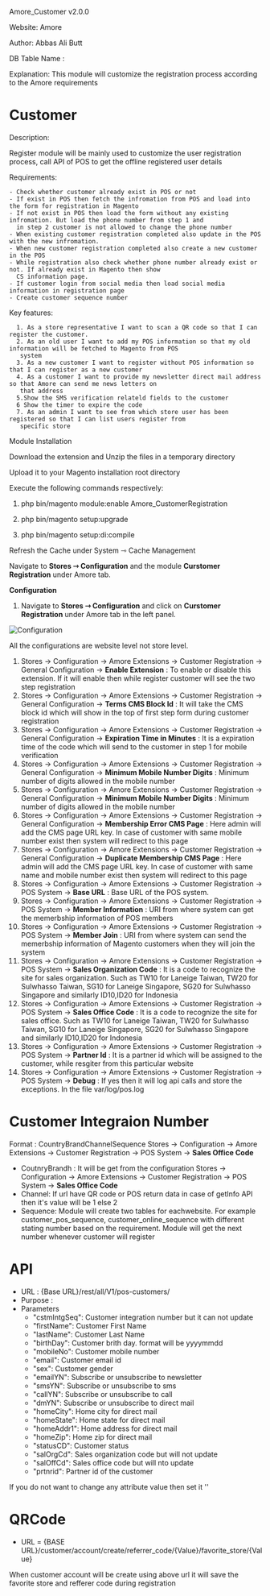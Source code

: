 Amore_Customer v2.0.0

Website: Amore

Author: Abbas Ali Butt

DB Table Name :
 
Explanation: This module will customize the registration process according to the Amore requirements

# Customer

Description:

Register module will be mainly used to customize the user registration process, call API of POS to get the offline
 registered user details

Requirements:

    - Check whether customer already exist in POS or not
    - If exist in POS then fetch the infromation from POS and load into the form for registration in Magento
    - If not exist in POS then load the form without any existing infromation. But load the phone number from step 1 and
      in step 2 customer is not allowed to change the phone number
    - When existing customer registration completed also update in the POS with the new infromation.  
    - When new customer registration completed also create a new customer in the POS
    - While registration also check whether phone number already exist or not. If already exist in Magento then show 
      CS information page.
    - If customer login from social media then load social media information in registration page
    - Create customer sequence number


Key features:

      1. As a store representative I want to scan a QR code so that I can register the customer.
      2. As an old user I want to add my POS information so that my old information will be fetched to Magento from POS
       system
      3. As a new customer I want to register without POS information so that I can register as a new customer
      4. As a customer I want to provide my newsletter direct mail address so that Amore can send me news letters on
       that address
      5.Show the SMS verification relateld fields to the customer
      6 Show the timer to expire the code
      7. As an admin I want to see from which store user has been registered so that I can list users register from
       specific store

Module Installation

Download the extension and Unzip the files in a temporary directory

Upload it to your Magento installation root directory

Execute the following commands respectively:

1.  php bin/magento module:enable Amore_CustomerRegistration

2.  php bin/magento setup:upgrade

3.  php bin/magento setup:di:compile

Refresh the Cache under System ⇾ Cache Management

Navigate to **Stores ⇾ Configuration** and the module **Curstomer Registration** under Amore tab.


**Configuration**

1. Navigate to **Stores ⇾ Configuration** and click on **Curstomer Registration** under Amore tab in the left panel.

 
 ![Configuration](https://i.ibb.co/KDhC30P/Registration-Configurations.png)
 
 All the configurations are website level not store level.
 
1. Stores -> Configuration -> Amore Extensions -> Customer Registration -> General Configuration -> **Enable Extension** : To 
enable or disable this extension. If it will enable then while register customer will see the two step registration 
1. Stores -> Configuration -> Amore Extensions -> Customer Registration -> General Configuration -> **Terms CMS Block Id** : It will 
take the CMS block id which will show in the top of first step form during customer registration
1. Stores -> Configuration -> Amore Extensions -> Customer Registration -> General Configuration -> **Expiration Time in Minutes** : It is 
a expiration time of the code which will send to the customer in step 1 for mobile verification
1.  Stores -> Configuration -> Amore Extensions -> Customer Registration -> General Configuration -> **Minimum Mobile Number Digits** : Minimum number of 
digits allowed in the mobile number
1.  Stores -> Configuration -> Amore Extensions -> Customer Registration -> General Configuration -> **Minimum Mobile Number Digits** : Minimum number of 
digits allowed in the mobile number
1.  Stores -> Configuration -> Amore Extensions -> Customer Registration -> General Configuration -> **Membership Error CMS Page** : Here admin will add the 
CMS page URL key. In case of customer with same mobile number exist then system will redirect to this page
1.  Stores -> Configuration -> Amore Extensions -> Customer Registration -> General Configuration -> **Duplicate Membership CMS Page** : Here admin will add the 
CMS page URL key. In case of customer with same name and mobile number exist then system will redirect to this page
1.  Stores -> Configuration -> Amore Extensions -> Customer Registration -> POS System -> **Base URL** : Base URL of the POS system.
1.  Stores -> Configuration -> Amore Extensions -> Customer Registration -> POS System -> **Member Information** : URI from where system can get the memerbship
information of POS members 
1.  Stores -> Configuration -> Amore Extensions -> Customer Registration -> POS System -> **Member Join** : URI from where system can send the memerbship
information of Magento customers when they will join the system
1.  Stores -> Configuration -> Amore Extensions -> Customer Registration -> POS System -> **Sales Organization Code** : It is a code to recognize the site for sales organization. Such as
TW10 for Laneige Taiwan, TW20 for Sulwhasso Taiwan, SG10 for Laneige Singapore, SG20 for Sulwhasso Singapore and similarly ID10,ID20 for Indonesia
1.  Stores -> Configuration -> Amore Extensions -> Customer Registration -> POS System -> **Sales Office Code** : It is a code to recognize the site for sales office. Such as 
TW10 for Laneige Taiwan, TW20 for Sulwhasso Taiwan, SG10 for Laneige Singapore, SG20 for Sulwhasso Singapore and similarly ID10,ID20 for Indonesia
1.  Stores -> Configuration -> Amore Extensions -> Customer Registration -> POS System -> **Partner Id** : It is a partner id which will be assigned to the customer, while 
resgiter from this particular website
1.  Stores -> Configuration -> Amore Extensions -> Customer Registration -> POS System -> **Debug** : If yes then it will log api calls and store the exceptions. 
In the file var/log/pos.log
 
# Customer Integraion Number
 
Format : CountryBrandChannelSequence Stores -> Configuration -> Amore Extensions -> Customer Registration -> POS System -> **Sales Office Code** 

- CoutnryBrandh : It will be get from the configuration Stores -> Configuration -> Amore Extensions -> Customer Registration -> POS System -> **Sales Office Code** 
- Channel: If url have QR code or POS return data in case of getInfo API then it's value will be 1 else 2
- Sequence: Module will create two tables for eachwebsite. For example customer_pos_sequence, customer_online_sequence with different stating number based on the requirement. Module will get 
the next number whenever customer will register

# API

- URL :  {Base URL}/rest/all/V1/pos-customers/
- Purpose : 
- Parameters
    - "cstmIntgSeq": Customer integration number but it can not update
    - "firstName": Customer First Name
    - "lastName": Customer Last Name
    - "birthDay": Customer brith day. format will be yyyymmdd
    - "mobileNo": Customer mobile number
    - "email": Customer email id
    - "sex": Customer gender
    - "emailYN": Subscribe or unsubscribe to newsletter
    - "smsYN": Subscribe or unsubscribe to sms
    - "callYN": Subscribe or unsubscribe to call
    - "dmYN": Subscribe or unsubscribe to direct mail
    - "homeCity": Home city for direct mail
    - "homeState": Home state for direct mail
    - "homeAddr1": Home address for direct mail
    - "homeZip": Home zip for direct mail
    - "statusCD": Customer status
    - "salOrgCd": Sales organization code but will not update
    - "salOffCd": Sales office code but will nto update
    - "prtnrid": Partner id of the customer
    
If you do not want to change any attribute value then set it ''

# QRCode

- URL = {BASE URL}/customer/account/create/referrer_code/{Value}/favorite_store/{Value}

When customer account will be create using above url it will save the favorite store and refferer code during registration